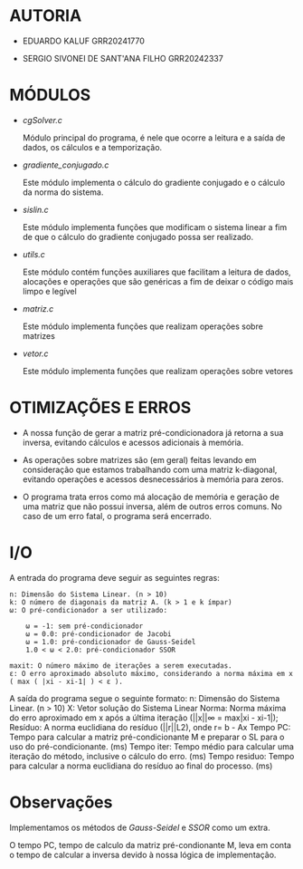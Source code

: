 # AUTORIA

- EDUARDO KALUF GRR20241770

- SERGIO SIVONEI DE SANT'ANA FILHO GRR20242337

# MÓDULOS

- _cgSolver.c_

    Módulo principal do programa, é nele que ocorre a leitura e a saída de dados, os cálculos e a temporização.  

- _gradiente_conjugado.c_

    Este módulo implementa o cálculo do gradiente conjugado e o cálculo da norma do sistema.

- _sislin.c_

    Este módulo implementa funções que modificam o sistema linear a fim de que o cálculo do gradiente conjugado possa ser realizado.

- _utils.c_

    Este módulo contém funções auxiliares que facilitam a leitura de dados, alocações e operações que são genéricas a fim de deixar o código mais limpo e legível

- _matriz.c_

    Este módulo implementa funções que realizam operações sobre matrizes

- _vetor.c_

    Este módulo implementa funções que realizam operações sobre vetores


# OTIMIZAÇÕES E ERROS

- A nossa função de gerar a matriz pré-condicionadora já retorna a sua inversa, evitando cálculos e acessos adicionais à memória.

- As operações sobre matrizes são (em geral) feitas levando em consideração que estamos trabalhando com uma matriz k-diagonal, evitando operações e acessos desnecessários à memória para zeros.

- O programa trata erros como má alocação de memória e geração de uma matriz que não possui inversa, além de outros erros comuns. No caso de um erro fatal, o programa será encerrado.

# I/O

A entrada do programa deve seguir as seguintes regras:

    n: Dimensão do Sistema Linear. (n > 10)
    k: O número de diagonais da matriz A. (k > 1 e k ímpar)  
    ω: O pré-condicionador a ser utilizado:

        ω = -1: sem pré-condicionador
        ω = 0.0: pré-condicionador de Jacobi
        ω = 1.0: pré-condicionador de Gauss-Seidel
        1.0 < ω < 2.0: pré-condicionador SSOR

    maxit: O número máximo de iterações a serem executadas.
    ε: O erro aproximado absoluto máximo, considerando a norma máxima em x ( max ( |xi - xi-1| ) < ε ).


A saída do programa segue o seguinte formato:
    n: Dimensão do Sistema Linear. (n > 10)
    X: Vetor solução do Sistema Linear
    Norma: Norma máxima do erro aproximado em x após a última iteração (||x||∞ = max|xi - xi-1|);
    Resíduo: A norma euclidiana do resíduo (||r||L2), onde r= b - Ax
    Tempo PC: Tempo para calcular a matriz pré-condicionante M e preparar o SL para o uso do pré-condicionante. (ms)
    Tempo iter: Tempo médio para calcular uma iteração do método, inclusive o cálculo do erro. (ms)
    Tempo residuo: Tempo para calcular a norma euclidiana do resíduo ao final do processo. (ms)

# Observações

Implementamos os métodos de _Gauss-Seidel_ e _SSOR_ como um extra.

O tempo PC, tempo de calculo da matriz pré-condionante M, leva em conta o tempo de calcular a inversa devido à nossa lógica de implementação. 
